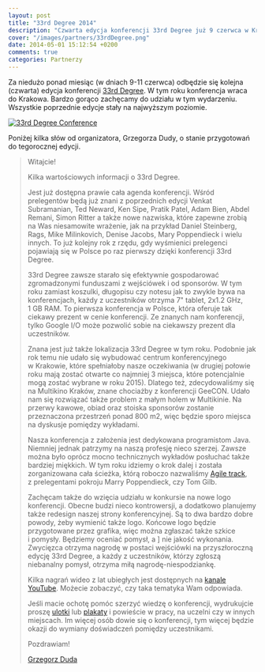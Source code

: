 ```yaml
---
layout: post
title: "33rd Degree 2014"
description: "Czwarta edycja konferencji 33rd Degree już 9 czerwca w Krakowie."
cover: "/images/partners/33rdDegree.png"
date: 2014-05-01 15:12:54 +0200
comments: true
categories: Partnerzy
---
```

Za niedużo ponad miesiąc (w dniach 9-11 czerwca) odbędzie się kolejna (czwarta) edycja konferencji <a href="http://2014.33degree.org" target="_blank">33rd Degree</a>. W&nbsp;tym roku konferencja wraca do Krakowa. Bardzo gorąco zachęcamy do udziału w&nbsp;tym wydarzeniu. Wszystkie poprzednie edycje stały na&nbsp;najwyższym poziomie.

<div class="row text-center">
  <div class="col-md-12">
    <a class="no-text-decoration" href="http://33degree.org" target="_blank">
      <img class="no-border" src="{{ root_url }}/images/partners/33rdDegree.png" alt="33rd Degree Conference" />
    </a>
  </div>
</div>

Poniżej kilka słów od organizatora, Grzegorza Dudy, o&nbsp;stanie przygotowań do&nbsp;tegorocznej edycji.<!--more-->

<blockquote>
<p>Witajcie!</p>
<p>Kilka wartościowych informacji o&nbsp;33rd Degree.</p>
<p>Jest już dostępna prawie cała agenda konferencji. Wśród prelegentów będą już znani z&nbsp;poprzednich edycji Venkat Subramanian, Ted Neward, Ken Sipe, Pratik Patel, Adam Bien, Abdel Remani, Simon Ritter a&nbsp;także nowe nazwiska, które zapewne zrobią na Was niesamowite wrażenie, jak na przykład Daniel Steinberg, Rags, Mike Milinkovich, Denise Jacobs, Mary Poppendieck i&nbsp;wielu innych. To już kolejny rok z&nbsp;rzędu, gdy wyśmienici prelegenci pojawiają się w&nbsp;Polsce po raz pierwszy dzięki konferencji 33rd Degree.</p>
<p>33rd Degree zawsze starało się efektywnie gospodarować zgromadzonymi funduszami z&nbsp;wejściówek i&nbsp;od sponsorów. W&nbsp;tym roku zamiast koszulki, długopisu czy notesu jak to zwykle bywa na konferencjach, każdy z&nbsp;uczestników otrzyma 7"&nbsp;tablet, 2x1.2&nbsp;GHz, 1&nbsp;GB&nbsp;RAM. To&nbsp;pierwsza konferencja w&nbsp;Polsce, która oferuje tak ciekawy prezent w&nbsp;cenie konferencji. Ze znanych nam konferencji, tylko Google I/O może pozwolić sobie na&nbsp;ciekawszy prezent dla uczestników.</p>
<p>Znana jest już także lokalizacja 33rd Degree w&nbsp;tym roku. Podobnie jak rok temu nie udało się wybudować centrum konferencyjnego w&nbsp;Krakowie, które spełniałoby nasze oczekiwania (w&nbsp;drugiej połowie roku mają zostać otwarte co najmniej 3&nbsp;miejsca, które potencjalnie mogą zostać wybrane w roku 2015). Dlatego też, zdecydowaliśmy się na Multikino Kraków, znane chociażby z&nbsp;konferencji GeeCON. Udało nam się rozwiązać także problem z&nbsp;małym holem w Multikinie. Na przerwy kawowe, obiad oraz stoiska sponsorów zostanie przeznaczona przestrzeń ponad 800 m2, więc będzie sporo miejsca na dyskusje pomiędzy wykładami.</p>
<p>Nasza konferencja z&nbsp;założenia jest dedykowana programistom Java. Niemniej jednak patrzymy na naszą profesję nieco szerzej. Zawsze można było oprócz mocno technicznych wykładów posłuchać także bardziej miękkich. W&nbsp;tym roku idziemy o krok dalej i&nbsp;została zorganizowana cała ścieżka, którą roboczo nazwaliśmy <a href="http://2014.33degree.org/main/agileTrack" target="_blank">Agile track</a>, z&nbsp;prelegentami pokroju Marry Poppendieck, czy Tom Gilb.</p>
<p>Zachęcam także do wzięcia udziału w&nbsp;konkursie na nowe logo konferencji. Obecne budzi nieco kontrowersji, a&nbsp;dodatkowo planujemy także redesign naszej strony konferencyjnej. Są to dwa bardzo dobre powody, żeby wymienić także logo. Końcowe logo będzie przygotowane przez grafika, więc można zgłaszać także szkice i&nbsp;pomysły. Będziemy oceniać pomysł, a ]&nbsp;nie jakość wykonania. Zwycięzca otrzyma nagrodę w&nbsp;postaci wejściówki na przyszłoroczną edycję 33rd Degree, a&nbsp;każdy z&nbsp;uczestników, którzy zgłoszą niebanalny pomysł, otrzyma miłą nagrodę-niespodziankę.</p>
<p>Kilka nagrań wideo z&nbsp;lat ubiegłych jest dostępnych na <a href="https://www.youtube.com/user/33rdDegreeConference" target="_blank">kanale YouTube</a>. Możecie zobaczyć, czy taka tematyka Wam odpowiada.</p>
<p>Jeśli macie ochotę pomóc szerzyć wiedzę o&nbsp;konferencji, wydrukujcie proszę <a href="http://2014.33degree.org/download/33rdDegree2014Flyer.pdf" target="_blank">ulotki</a> lub <a href="http://2014.33degree.org/download/33rdDegree2014Poster.pdf" target="_blank">plakaty</a> i&nbsp;powieście w pracy, na uczelni czy w&nbsp;innych miejscach. Im więcej osób dowie się o&nbsp;konferencji, tym więcej będzie okazji do&nbsp;wymiany doświadczeń pomiędzy uczestnikami.</p>
<p>Pozdrawiam!</p>
<p><a href="http://www.dworld.pl/page/show/Grzegorz_Duda/" target="_blank">Grzegorz Duda</a></p>
</blockquote>